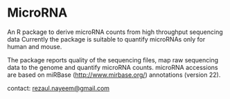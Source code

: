 # MicroRNA

An R package to derive microRNA counts from high throughput sequencing data
Currently the package is suitable to quantify microRNAs only for human and
mouse. 

The package reports quality of the sequencing files, map raw sequencing data to the genome and
quantify microRNA counts. microRNA accessions are based on miRBase (http://www.mirbase.org/)
annotations (version 22).

contact: rezaul.nayeem@gmail.com



